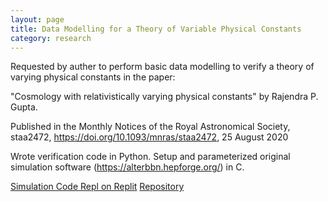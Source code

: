```yaml
---
layout: page
title: Data Modelling for a Theory of Variable Physical Constants
category: research
---
```


Requested by auther to perform basic data modelling to verify a theory of varying physical constants in the paper:

"Cosmology with relativistically varying physical constants" by Rajendra P. Gupta.

Published in the Monthly Notices of the Royal Astronomical Society, staa2472, https://doi.org/10.1093/mnras/staa2472, 25 August 2020

Wrote verification code in Python. 
Setup and parameterized original simulation software (https://alterbbn.hepforge.org/) in C.

[Simulation Code Repl on Replit](https://replit.com/@ms337/alterbbnmod#stand_cosmo.c)
[Repository](https://github.com/ms337/vpc-exp)

